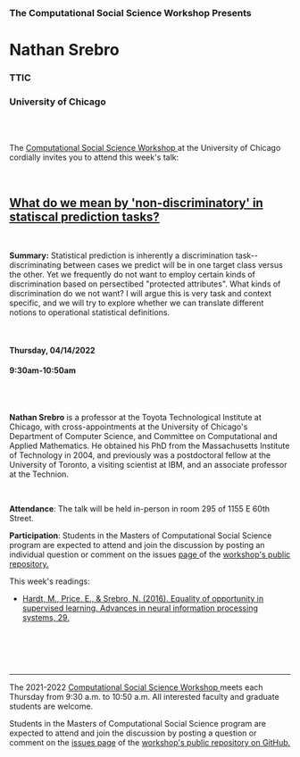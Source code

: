

<br>

<h3 class=pfblock-header> The Computational Social Science Workshop Presents </h3>

<h1 class=pfblock-header3> Nathan Srebro</h1>
<h3 class=pfblock-header3> TTIC </h3>
<h3 class=pfblock-header3> University of Chicago </h3>

<br><br>



<p class=pfblock-header3>The <a href="https://macss.uchicago.edu/content/computation-workshop"> Computational Social Science Workshop </a> at the University of Chicago cordially invites you to attend this week's talk:</p>



<br>

<div class=pfblock-header3>
<h2 class=pfblock-header>
  <a href=https://github.com/uchicago-computation-workshop/Spring2022/tree/master/04-14_Srebro> What do we mean by 'non-discriminatory' in statiscal prediction tasks? </a>
</h2>

<br>
</div>



<p class=footertext2>

**Summary:**  Statistical prediction is inherently a discrimination task--discriminating between cases we predict will be in one target class versus the other.  Yet we frequently do not want to employ certain kinds of discrimination based on persectibed "protected attributes".  What kinds of discrimination do we not want?  I will argue this is very task and context specific, and we will try to explore whether we can translate different notions to operational statistical definitions.

</p>

<br>

<h4 class=pfblock-header3> Thursday, 04/14/2022 </h4>
<h4 class=pfblock-header3> 9:30am-10:50am </h4>

<br><br>

<p class=footertext2>

**Nathan Srebro** is a professor at the Toyota Technological Institute at Chicago, with cross-appointments at the University of Chicago's Department of Computer Science, and Committee on Computational and Applied Mathematics. He obtained his PhD from the Massachusetts Institute of Technology in 2004, and previously was a postdoctoral fellow at the University of Toronto, a visiting scientist at IBM, and an associate professor at the Technion.



</p>

<br>

<p class=footertext2>

**Attendance**: The talk will be held in-person in room 295 of 1155 E 60th Street.
</p>

<p class=footertext2>

**Participation**: Students in the Masters of Computational Social Science program are expected to attend and join the discussion by posting an individual question or comment on the issues <a href= https://github.com/uchicago-computation-workshop/Spring2022/issues/3> page </a> of the <a href="https://github.com/uchicago-computation-workshop"> workshop's public repository.</a>

This week's readings:

- [Hardt, M., Price, E., & Srebro, N. (2016). Equality of opportunity in supervised learning. Advances in neural information processing systems, 29.](https://github.com/uchicago-computation-workshop/Spring2022/blob/master/04-14_Srebro/srebro_reading.pdf)


<br>

<br><br>

---

<p class=footertext> The 2021-2022 <a href="https://macss.uchicago.edu/content/computation-workshop"> Computational Social Science Workshop </a> meets each Thursday from 9:30 a.m. to 10:50 a.m. All interested faculty and graduate students are welcome.</p>



<p class=footertext>Students in the Masters of Computational Social Science program are expected to attend and join the discussion by posting a question or comment on the <a href=https://github.com/uchicago-computation-workshop/Spring2022/issues/3>issues page</a> of the <a href=https://github.com/uchicago-computation-workshop/Spring2022/tree/master/04-14_Srebro>workshop's public repository on GitHub.</a></p>
